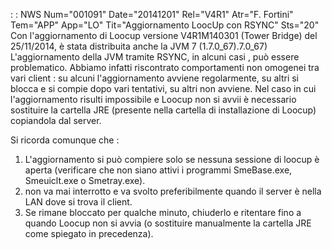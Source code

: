  :  : NWS Num="001091" Date="20141201" Rel="V4R1" Atr="F. Fortini" Tem="APP" App="LO" Tit="Aggiornamento LoocUp con RSYNC" Sts="20"
Con l'aggiornamento di Loocup versione V4R1M140301 (Tower Bridge) del 25/11/2014, è stata distribuita anche la JVM 7 (1.7.0_67).7.0_67)
L'aggiornamento della JVM tramite RSYNC, in alcuni casi , può essere problematico. Abbiamo infatti
riscontrato comportamenti non omogenei tra vari client :  su alcuni l'aggiornamento avviene regolarmente, su altri si blocca e si compie dopo vari tentativi, su altri non avviene.
Nel caso in cui l'aggiornamento risulti impossibile e Loocup non si avvii è necessario sostituire la cartella JRE (presente nella cartella di installazione di Loocup) copiandola dal server.

Si ricorda comunque che : 

1) L'aggiornamento si può compiere solo se nessuna sessione di loocup è aperta (verificare che non
siano attivi i programmi SmeBase.exe, Smeuiclt.exe o Smetray.exe).
2) non va mai interrotto e va svolto preferibilmente quando il server è nella LAN dove si trova il
client.
3) Se rimane bloccato per qualche minuto, chiuderlo e ritentare fino a quando Loocup non si avvia
(o sostituire manualmente la cartella JRE come spiegato in precedenza).
